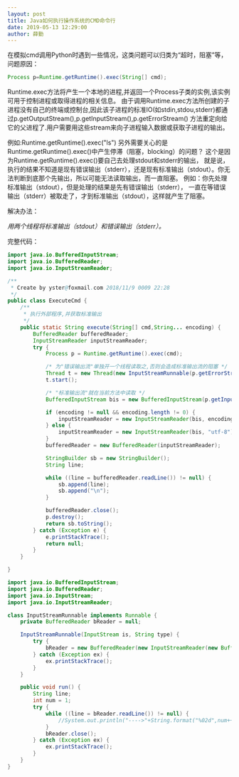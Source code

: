 ```yaml
---
layout: post
title: Java如何执行操作系统的CMD命令行
date: 2019-05-13 12:29:00
author: 薛勤
---
```

在模拟cmd调用Python时遇到一些情况，这类问题可以归类为“超时，阻塞”等，问题原因：

```java
Process p=Runtime.getRuntime().exec(String[] cmd);
```

Runtime.exec方法将产生一个本地的进程,并返回一个Process子类的实例,该实例可用于控制进程或取得进程的相关信息。 由于调用Runtime.exec方法所创建的子进程没有自己的终端或控制台,因此该子进程的标准IO(如stdin,stdou,stderr)都通过p.getOutputStream(),p.getInputStream(),p.getErrorStream() 方法重定向给它的父进程了.用户需要用这些stream来向子进程输入数据或获取子进程的输出。

例如:Runtime.getRuntime().exec("ls") 另外需要关心的是Runtime.getRuntime().exec()中产生停滞（阻塞，blocking）的问题？ 这个是因为Runtime.getRuntime().exec()要自己去处理stdout和stderr的输出， 就是说，执行的结果不知道是现有错误输出（stderr），还是现有标准输出（stdout）。你无法判断到底那个先输出，所以可能无法读取输出，而一直阻塞。 例如：你先处理标准输出（stdout），但是处理的结果是先有错误输出（stderr）， 一直在等错误输出（stderr）被取走了，才到标准输出（stdout），这样就产生了阻塞。

解决办法：

*用两个线程将标准输出（stdout）和错误输出（stderr）。*

完整代码：

```java
import java.io.BufferedInputStream;
import java.io.BufferedReader;
import java.io.InputStreamReader;

/**
 * Create by yster@foxmail.com 2018/11/9 0009 22:28
 */
public class ExecuteCmd {
    /**
     * 执行外部程序,并获取标准输出
     */
    public static String execute(String[] cmd,String... encoding) {
        BufferedReader bufferedReader;
        InputStreamReader inputStreamReader;
        try {
            Process p = Runtime.getRuntime().exec(cmd);

            /* 为"错误输出流"单独开一个线程读取之,否则会造成标准输出流的阻塞 */
            Thread t = new Thread(new InputStreamRunnable(p.getErrorStream(), "ErrorStream"));
            t.start();

            /* "标准输出流"就在当前方法中读取 */
            BufferedInputStream bis = new BufferedInputStream(p.getInputStream());

            if (encoding != null && encoding.length != 0) {
                inputStreamReader = new InputStreamReader(bis, encoding[0]);// 设置编码方式
            } else {
                inputStreamReader = new InputStreamReader(bis, "utf-8");
            }
            bufferedReader = new BufferedReader(inputStreamReader);

            StringBuilder sb = new StringBuilder();
            String line;

            while ((line = bufferedReader.readLine()) != null) {
                sb.append(line);
                sb.append("\n");
            }

            bufferedReader.close();
            p.destroy();
            return sb.toString();
        } catch (Exception e) {
            e.printStackTrace();
            return null;
        }
    }

}
```

```java
import java.io.BufferedInputStream;
import java.io.BufferedReader;
import java.io.InputStream;
import java.io.InputStreamReader;

class InputStreamRunnable implements Runnable {
    private BufferedReader bReader = null;

    InputStreamRunnable(InputStream is, String type) {
        try {
            bReader = new BufferedReader(new InputStreamReader(new BufferedInputStream(is), "UTF-8"));
        } catch (Exception ex) {
            ex.printStackTrace();
        }
    }

    public void run() {
        String line;
        int num = 1;
        try {
            while ((line = bReader.readLine()) != null) {
                //System.out.println("---->"+String.format("%02d",num++)+" "+line);
            }
            bReader.close();
        } catch (Exception ex) {
            ex.printStackTrace();
        }
    }
}
```

